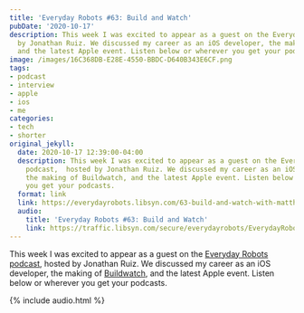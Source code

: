 ```yaml
---
title: 'Everyday Robots #63: Build and Watch'
pubDate: '2020-10-17'
description: This week I was excited to appear as a guest on the Everyday Robots podcast,  hosted
  by Jonathan Ruiz. We discussed my career as an iOS developer, the making of Buildwatch,
  and the latest Apple event. Listen below or wherever you get your podcasts.
image: /images/16C368DB-E28E-4550-BBDC-D640B343E6CF.png
tags:
- podcast
- interview
- apple
- ios
- me
categories:
- tech
- shorter
original_jekyll:
  date: 2020-10-17 12:39:00-04:00
  description: This week I was excited to appear as a guest on the Everyday Robots
    podcast,  hosted by Jonathan Ruiz. We discussed my career as an iOS developer,
    the making of Buildwatch, and the latest Apple event. Listen below or wherever
    you get your podcasts.
  format: link
  link: https://everydayrobots.libsyn.com/63-build-and-watch-with-matthew-bischoff
  audio:
    title: 'Everyday Robots #63: Build and Watch'
    link: https://traffic.libsyn.com/secure/everydayrobots/EverydayRobots63finalVersion.mp3?dest-id=1530128
---
```


This week I was excited to appear as a guest on the [Everyday Robots podcast](https://everydayrobots.libsyn.com/63-build-and-watch-with-matthew-bischoff), hosted by Jonathan Ruiz. We discussed my career as an iOS developer, the making of [Buildwatch](https://buildwatch.app), and the latest Apple event. Listen below or wherever you get your podcasts.

{% include audio.html %}
